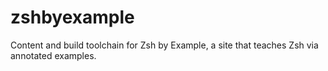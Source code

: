 # zshbyexample
Content and build toolchain for Zsh by Example, a site that teaches Zsh via annotated examples.
